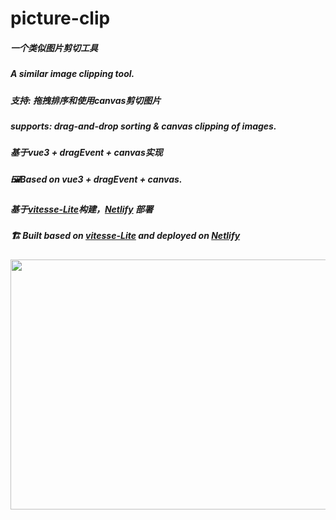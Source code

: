 # picture-clip

<h5>
  一个类似图片剪切工具
</h5>
<h5> A similar image clipping tool. </h5>

<h5>
  支持: 拖拽排序和使用canvas剪切图片
</h5>

<h5>  supports: drag-and-drop sorting & canvas clipping of images.</h5>

<h5>
  基于vue3 + dragEvent + canvas实现
</h5>
<h5>🖼️Based on vue3 + dragEvent + canvas.</h5>

<h5>
  基于<a href="https://github.com/antfu/vitesse-lite">vitesse-Lite</a>构建，<a href="https://app.netlify.com">Netlify</a> 部署
</h5>
<h5>🏗️ Built based on <a href="https://github.com/antfu/vitesse-lite">vitesse-Lite</a> and deployed on <a href="https://app.netlify.com">Netlify</a>
</h5>


<image style="width:600px;height:400px;" src="https://user-images.githubusercontent.com/73060999/173248691-0a3a639d-3e8e-4849-8ae0-b388756976af.png" />
